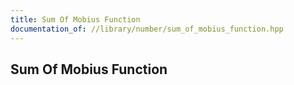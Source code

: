 ```yaml
---
title: Sum Of Mobius Function
documentation_of: //library/number/sum_of_mobius_function.hpp
---
```

## Sum Of Mobius Function